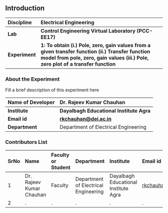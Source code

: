 ## Introduction


<b>Discipline | <b>Electrical Engineering 
:--|:--|
<b> Lab | <b> Control Engineering Virtual Laboratory (PCC-EE17)
<b> Experiment|     <b> 1: To obtain (i.) Pole, zero, gain values from a given transfer function (ii.) Transfer function model from pole, zero, gain values (iii.) Pole, zero plot of a transfer function 

### About the Experiment 

Fill a brief description of this experiment here

<b>Name of Developer | <b> Dr. Rajeev Kumar Chauhan 
:--|:--|
<b> Institute | <b>  Dayalbagh Educational Institute Agra 
<b> Email id|     <b>  rkchauhan@dei.ac.in 
<b> Department |  Department of Electrical Engineering 

### Contributors List

SrNo | Name | Faculty or Student | Department| Institute | Email id
:--|:--|:--|:--|:--|:--|
1 | Dr. Rajeev Kumar Chauhan | Faculty | Department of Electrical Engineering | Dayalbagh Educational Institute Agra | rkchauhan@dei.ac.in
2 | . | . | . | . | .
